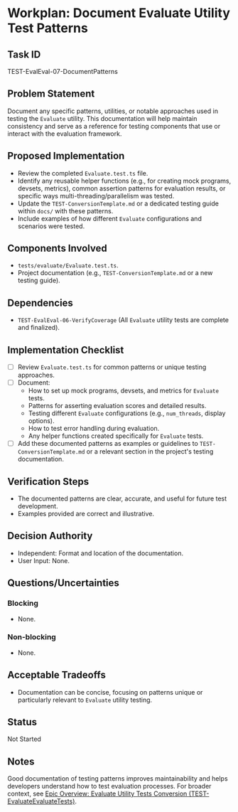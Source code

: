 # Workplan: Document Evaluate Utility Test Patterns

## Task ID
TEST-EvalEval-07-DocumentPatterns

## Problem Statement
Document any specific patterns, utilities, or notable approaches used in testing the `Evaluate` utility. This documentation will help maintain consistency and serve as a reference for testing components that use or interact with the evaluation framework.

## Proposed Implementation
- Review the completed `Evaluate.test.ts` file.
- Identify any reusable helper functions (e.g., for creating mock programs, devsets, metrics), common assertion patterns for evaluation results, or specific ways multi-threading/parallelism was tested.
- Update the `TEST-ConversionTemplate.md` or a dedicated testing guide within `docs/` with these patterns.
- Include examples of how different `Evaluate` configurations and scenarios were tested.

## Components Involved
- `tests/evaluate/Evaluate.test.ts`.
- Project documentation (e.g., `TEST-ConversionTemplate.md` or a new testing guide).

## Dependencies
- `TEST-EvalEval-06-VerifyCoverage` (All `Evaluate` utility tests are complete and finalized).

## Implementation Checklist
- [ ] Review `Evaluate.test.ts` for common patterns or unique testing approaches.
- [ ] Document:
    - How to set up mock programs, devsets, and metrics for `Evaluate` tests.
    - Patterns for asserting evaluation scores and detailed results.
    - Testing different `Evaluate` configurations (e.g., `num_threads`, display options).
    - How to test error handling during evaluation.
    - Any helper functions created specifically for `Evaluate` tests.
- [ ] Add these documented patterns as examples or guidelines to `TEST-ConversionTemplate.md` or a relevant section in the project's testing documentation.

## Verification Steps
- The documented patterns are clear, accurate, and useful for future test development.
- Examples provided are correct and illustrative.

## Decision Authority
- Independent: Format and location of the documentation.
- User Input: None.

## Questions/Uncertainties
### Blocking
- None.
### Non-blocking
- None.

## Acceptable Tradeoffs
- Documentation can be concise, focusing on patterns unique or particularly relevant to `Evaluate` utility testing.

## Status
Not Started

## Notes
Good documentation of testing patterns improves maintainability and helps developers understand how to test evaluation processes.
For broader context, see [Epic Overview: Evaluate Utility Tests Conversion (TEST-EvaluateEvaluateTests)](../../docs/planning/workplans/TEST-EvaluateEvaluateTests.md).